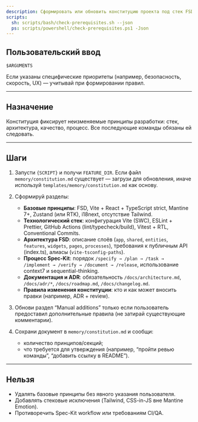 ```yaml
---
description: Сформировать или обновить конституцию проекта под стек FSD + Vite + React + TypeScript + Mantine.
scripts:
  sh: scripts/bash/check-prerequisites.sh --json
  ps: scripts/powershell/check-prerequisites.ps1 -Json
---
```


## Пользовательский ввод

```text
$ARGUMENTS
```

Если указаны специфические приоритеты (например, безопасность, скорость, UX) — учитывай при формировании правил.

---

## Назначение

Конституция фиксирует неизменяемые принципы разработки: стек, архитектура, качество, процесс. Все последующие команды обязаны ей следовать.

---

## Шаги

1. Запусти `{SCRIPT}` и получи `FEATURE_DIR`. Если файл `memory/constitution.md` существует — загрузи для обновления, иначе используй `templates/memory/constitution.md` как основу.

2. Сформируй разделы:
   - **Базовые принципы**: FSD, Vite + React + TypeScript strict, Mantine 7+, Zustand (или RTK), i18next, отсутствие Tailwind.
   - **Технологический стек**: конфигурация Vite (SWC), ESLint + Prettier, GitHub Actions (lint/typecheck/build), Vitest + RTL, Conventional Commits.
   - **Архитектура FSD**: описание слоёв (`app`, `shared`, `entities`, `features`, `widgets`, `pages`, `processes`), требования к публичным API (index.ts), алиасы (`vite-tsconfig-paths`).
   - **Процесс Spec-Kit**: порядок `/specify → /plan → /task → /implement → /verify → /document → /release`, использование context7 и sequential-thinking.
   - **Документация и ADR**: обязательность `/docs/architecture.md`, `/docs/adr/*`, `/docs/roadmap.md`, `/docs/changelog.md`.
   - **Правила изменения конституции**: кто и как может вносить правки (например, ADR + review).

3. Обнови раздел “Manual additions” только если пользователь предоставил дополнительные правила (не затирай существующие комментарии).

4. Сохрани документ в `memory/constitution.md` и сообщи:
   - количество принципов/секций;
   - что требуется для утверждения (например, “пройти ревью команды”, “добавить ссылку в README”).

---

## Нельзя

- Удалять базовые принципы без явного указания пользователя.
- Добавлять стековые исключения (Tailwind, CSS-in-JS вне Mantine Emotion).
- Противоречить Spec-Kit workflow или требованиям CI/QA.
